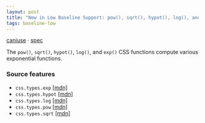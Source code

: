 ```yaml
---
layout: post
title: "New in Low Baseline Support: pow(), sqrt(), hypot(), log(), and exp()"
tags: baseline-low
---
```


[caniuse](https://caniuse.com/?search=exp-functions) · [spec](https://drafts.csswg.org/css-values-4/#exponent-funcs)

The `pow()`, `sqrt()`, `hypot()`, `log()`, and `exp()` CSS functions compute various exponential functions.

### Source features

- ``css.types.exp`` [[mdn]](https://https://developer.mozilla.org/en-US/search?q=css.types.exp)
- ``css.types.hypot`` [[mdn]](https://https://developer.mozilla.org/en-US/search?q=css.types.hypot)
- ``css.types.log`` [[mdn]](https://https://developer.mozilla.org/en-US/search?q=css.types.log)
- ``css.types.pow`` [[mdn]](https://https://developer.mozilla.org/en-US/search?q=css.types.pow)
- ``css.types.sqrt`` [[mdn]](https://https://developer.mozilla.org/en-US/search?q=css.types.sqrt)
